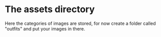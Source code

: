 # The assets directory
Here the categories of images are stored, for now create a folder called "outfits" and put your images in there.